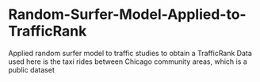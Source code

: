 # Random-Surfer-Model-Applied-to-TrafficRank
Applied random surfer model to traffic studies to obtain a TrafficRank
Data used here is the taxi rides between Chicago community areas, which is a public dataset
